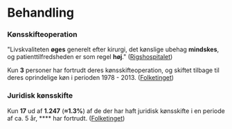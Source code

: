 # Behandling

### Kønsskifteoperation

"Livskvaliteten **øges** generelt efter kirurgi, det kønslige ubehag **mindskes**, og patienttilfredsheden er som regel **høj**." ([Rigshospitalet](https://ugeskriftet.dk/videnskab/konsmodificerende-kirurgi-i-danmark))

Kun **3** personer har fortrudt deres kønsskifteoperation, og skiftet tilbage til deres oprindelige køn i perioden 1978 - 2013. ([Folketinget](https://www.ft.dk/samling/20121/beslutningsforslag/b116/spm/3/svar/1053918/1249180.pdf))

### Juridisk kønsskifte

Kun **17** ud af **1.247** (**≈1.3%**) af de der har haft juridisk kønsskifte i en periode af ca. 5 år, **** har fortrudt. ([Folketinget](https://www.ft.dk/samling/20191/almdel/liu/spm/13/svar/1611253/2111656.pdf))
